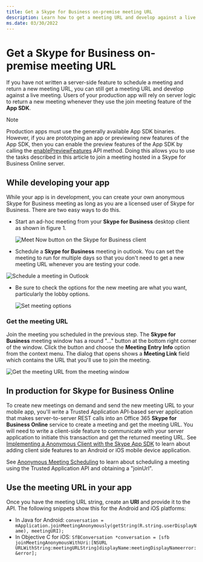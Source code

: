 ```yaml
---
title: Get a Skype for Business on-premise meeting URL
description: Learn how to get a meeting URL and develop against a live meeting. Users of your production app will rely on server logic to return a new meeting whenever they use the join meeting feature of the App SDK.
ms.date: 03/30/2022
---
```


# Get a Skype for Business on-premise meeting URL

If you have not written a server-side feature to schedule a meeting and return a new meeting URL, you can still get a meeting URL and develop against a live meeting. Users of your production app will rely on server logic to return a new meeting whenever they use the join meeting feature of the **App SDK**.

>[!NOTE]
Production apps must use the generally available App SDK binaries. However, if you are prototyping an app or previewing new features of the App SDK, then you
can enable the preview features of the App SDK by calling the [enablePreviewFeatures](https://ucwa.skype.com/reference/appSDK/Android/com/microsoft/office/sfb/appsdk/ConfigurationManager.html#enablePreviewFeatures()) API method. Doing this allows you
to use the tasks described in this article to join a meeting hosted in a Skype for Business Online server.

## While developing your app

While your app is in development, you can create your own anonymous Skype for Business meeting as long as you are a licensed user of Skype for Business. There are two easy ways to do this.

- Start an ad-hoc meeting from your **Skype for Business** desktop client as shown in figure 1.

  ![Meet Now button on the Skype for Business client](images/meetnow.PNG "Figure 1. Meet Now button on the Skype for Business client")

- Schedule a **Skype for Business** meeting in outlook. You can set the meeting to run for multiple
days so that you don't need to get a new meeting URL whenever you are testing your code.

 ![Schedule a meeting in Outlook](images/outlookmeeting.PNG "Figure 2. Schedule a meeting in Outlook")

- Be sure to check the options for the new meeting are what you want, particularly the lobby options.

  ![Set meeting options](images/meetingoptions.PNG "Figure 3. set meeting options")

### Get the meeting URL

 Join the meeting you scheduled in the previous step. The **Skype for Business** meeting window has a  round "..." button at the  bottom right corner of the window. Click the button and choose the **Meeting Entry Info** option from the context menu. The dialog that opens shows a **Meeting Link** field which contains the URL that you'll use to join the  meeting.  

 ![Get the meeting URL from the meeting window](images/entryinfo.PNG "Figure 4. Get the meeting URL from the meeting window")

## In production for Skype for Business Online

 To create new meetings on demand and send the new meeting URL to your mobile app, you'll  write a Trusted Application API-based server application that makes server-to-server REST calls into an Office 365 **Skype for Business Online** service
 to create a meeting and get the meeting URL. You will need to write a client-side feature to  communicate with your server application to initiate this transaction and get the  returned meeting URL. See [Implementing a Anonymous Client with the Skype App SDK](../Trusted-Application-API/docs/ImplementingAnonymousClientWithSkypeAppSDK.md) to learn about adding client side features to an  Android or iOS mobile device application.

 See [Anonymous Meeting Scheduling](../Trusted-Application-API/docs/AnonymousMeetingSchedule.md) to learn about scheduling a meeting using the Trusted Application API and obtaining a "joinUrl".

## Use the meeting URL in your app

Once you have the meeting URL string, create an **URI** and provide it to the API. The following snippets show this for the Android and iOS platforms:

- In Java for Android: ```conversation = mApplication.joinMeetingAnonymously(getString(R.string.userDisplayName), meetingURI);```
- In Objective C for iOS: ```SfBConversation *conversation = [sfb joinMeetingAnonymousWithUri:[NSURL URLWithString:meetingURLString]displayName:meetingDisplayNameerror:&error];```
